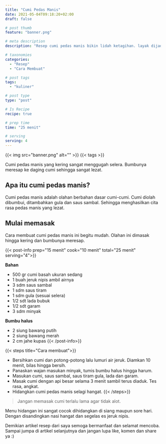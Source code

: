 ```yaml
---
title: "Cumi Pedas Manis"
date: 2021-05-04T09:18:20+02:00
draft: false

# post thumb
feature: "banner.png"

# meta description
description: "Resep cumi pedas manis bikin lidah ketagihan. layak dijadikan menu andalan sehari-hari."

# taxonomies
categories:
  - "Resep"
  - "Cara Membuat"

# post tags
tags:
  - "kuliner"

# post type
type: "post"

# Is Recipe
recipe: true

# prep time
time: "25 menit"

# serving
serving: 4
---
```


{{< img src="banner.png" alt="" >}}
{{< tags >}}

Cumi pedas manis yang kering sangat menggugah selera. Bumbunya meresap ke daging cumi sehingga sangat lezat.

## Apa itu cumi pedas manis?

Cumi pedas manis adalah olahan berbahan dasar cumi-cumi. Cumi diolah dibumbui, ditambahkan gula dan saus sambal. Sehingga menghasilkan cita rasa pedas manis yang lezat.

## Mulai memasak

Cara membuat cumi pedas manis ini begitu mudah. Olahan ini dimasak hingga kering dan bumbunya meresap.

{{< post-info prep="15 menit" cook="10 menit" total="25 menit" serving="4">}}

__Bahan__

-   500 gr cumi basah ukuran sedang
-   1 buah jeruk nipis ambil airnya
-   3 sdm saus sambal
-   1 sdm saus tiram
-   1 sdm gula (sesuai selera)
-   1/2 sdt lada bubuk
-   1/2 sdt garam
-   3 sdm minyak

__Bumbu halus__

-   2 siung bawang putih
-   2 siung bawang merah
-   2 cm jahe kupas
{{< /post-info>}}

{{< steps title="Cara membuat">}}
-   Bersihkan cumi dan potong-potong lalu lumuri air jeruk. Diamkan 10 menit, bilas hingga bersih.
-   Panaskan wajan masukan minyak, tumis bumbu halus hingga harum.
-   Masukan cumi, saus sambal, saus tiram gula, lada dan garam.
-   Masak cumi dengan api besar selama 3 menit sambil terus diaduk. Tes rasa, angkat.
-   Hidangkan cumi pedas manis selagi hangat.
{{< /steps>}}

> Jangan memasak cumi terlalu lama agar tidak alot.

Menu hidangan ini sangat cocok dihidangkan di siang maupun sore hari. Dengan disandingkan nasi hangat dan segelas es jeruk nipis.

Demikian artikel resep dari saya semoga bermanfaat dan selamat mencoba. Sampai jumpa di artikel selanjutnya dan jangan lupa like, komen dan share ya :)